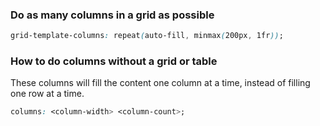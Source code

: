 ### Do as many columns in a grid as possible

```css
grid-template-columns: repeat(auto-fill, minmax(200px, 1fr));
```

### How to do columns without a grid or table
These columns will fill the content one column at a time, instead of filling one row at a time.

```css
columns: <column-width> <column-count>;
```